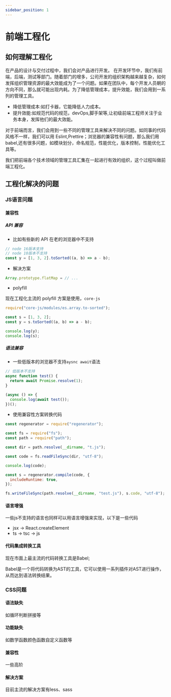 ```yaml
---
sidebar_position: 1
---
```


# 前端工程化

## 如何理解工程化

在产品的设计与交付过程中，我们会对产品进行开发。
在开发环节中，我们有前端，后端，测试等部门。随着部门的增多，公司开发的组织架构越来越复杂，如何发挥组织管理资源的最大效能成为了一个问题。如果在团队中，每个开发人员朝的方向不同，那么就可能出现内耗。为了降低管理成本，提升效能，我们会用到一系列的管理工具。

- 降低管理成本:如打卡器，它能降低人力成本。
- 提升效能:如规范代码的规范，devOps,脚手架等,让初级前端工程师关注于业务本身，发挥他们的最大效能。

对于前端而言，我们会用到一些不同的管理工具来解决不同的问题。如同事的代码风格不一样，我们可以用 Eslint,Prettire；浏览器的兼容性有问题，那么我们用 babel,还有很多问题，如模块划分，命名规范，性能优化，版本控制，性能优化工具等。

我们把前端各个技术领域的管理工具汇集在一起进行有效的组织，这个过程叫做前端工程化。

## 工程化解决的问题

### JS语言问题

#### 兼容性

##### API 兼容

- 比如有些新的 API 在老的浏览器中不支持

```js
// node 16版本支持
// node 10版本不支持
const y = [1, 3, 2].toSorted((a, b) => a - b);
```

- 解决方案

```js
Array.prototype.flatMap = // ...
```

- polyfill

现在工程化主流的 polyfill 方案是使用，`core-js`

```js
require("core-js/modules/es.array.to-sorted");

const s = [1, 3, 2];
const y = s.toSorted((a, b) => a - b);

console.log(y);
console.log(s);
```

##### 语法兼容

- 一些低版本的浏览器不支持`aysnc await`语法

```js
// 低版本不支持
async function test() {
  return await Promise.resolve(1);
}

(async () => {
  console.log(await test());
})();
```

- 使用兼容性方案转换代码

```js
const regenerator = require("regenerator");

const fs = require("fs");
const path = require("path");

const dir = path.resolve(__dirname, "t.js");

const code = fs.readFileSync(dir, "utf-8");

console.log(code);

const s = regenerator.compile(code, {
  includeRuntime: true,
});

fs.writeFileSync(path.resolve(__dirname, "test.js"), s.code, "utf-8");
```

#### 语言增强
一些js不支持的语言也同样可以用语言增强来实现，以下是一些代码

+ jsx -> React.createElement
+ ts -> tsc -> js

#### 代码集成转换工具

现在市面上最主流的代码转换工具是Babel;

Babel是一个将代码转换为AST的工具，它可以使用一系列插件对AST进行操作，从而达到语法转换结果。

### CSS问题

#### 语法缺失

如循环判断拼接等

#### 功能缺失

如数学函数颜色函数自定义函数等

#### 兼容性
一些高阶

#### 解决方案

目前主流的解决方案有less、sass